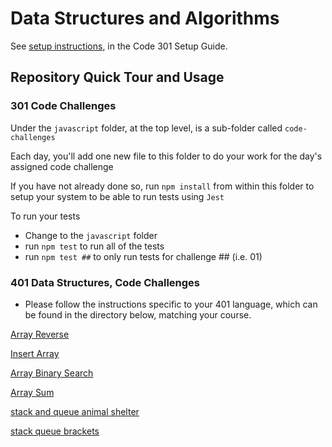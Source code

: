 # Data Structures and Algorithms

See [setup instructions](https://codefellows.github.io/setup-guide/code-301/3-code-challenges), in the Code 301 Setup Guide.

## Repository Quick Tour and Usage

### 301 Code Challenges

Under the `javascript` folder, at the top level, is a sub-folder called `code-challenges`

Each day, you'll add one new file to this folder to do your work for the day's assigned code challenge

If you have not already done so, run `npm install` from within this folder to setup your system to be able to run tests using `Jest`

To run your tests

- Change to the `javascript` folder
- run `npm test` to run all of the tests
- run `npm test ##` to only run tests for challenge ## (i.e. 01)

### 401 Data Structures, Code Challenges

- Please follow the instructions specific to your 401 language, which can be found in the directory below, matching your course.

[Array Reverse](../data-structures-and-algorithms/javascript/array-reverse)

[Insert Array](../data-structures-and-algorithms/javascript/array-insert-shift)

[Array Binary Search](../data-structures-and-algorithms/javascript/array-binary-search)

[Array Sum](../data-structures-and-algorithms/javascript/array-sum)


[stack and queue animal shelter ](../data-structures-and-algorithms/javascript/stack-queue-animal-shelter/README.md)


[stack queue brackets](../data-structures-and-algorithms/javascript/stack-queue-brackets/README.md)
